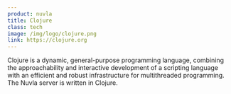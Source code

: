 ```yaml
---
product: nuvla
title: Clojure
class: tech
image: /img/logo/clojure.png
link: https://clojure.org
---
```


Clojure is a dynamic, general-purpose programming language, combining the approachability and interactive development of a scripting language with an efficient and robust infrastructure for multithreaded programming.  The Nuvla server is written in Clojure.
